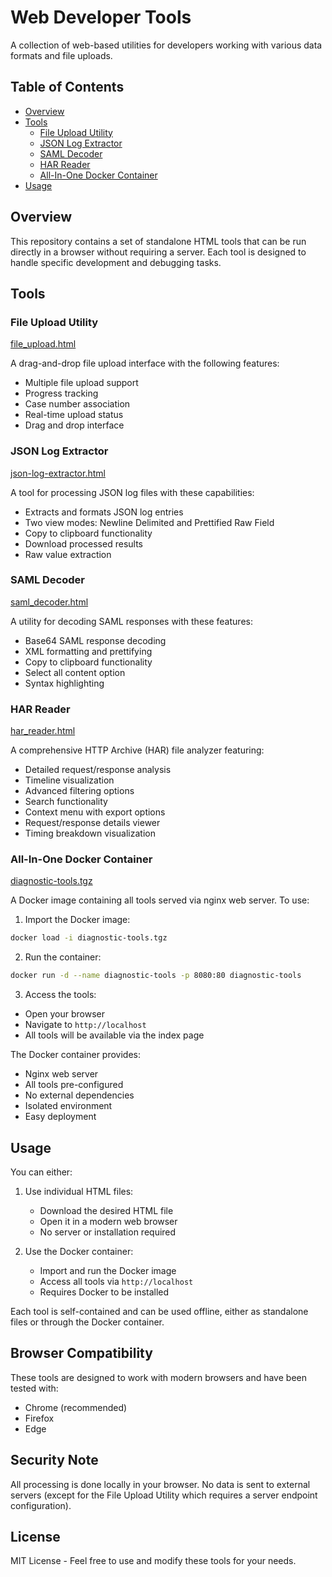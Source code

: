 # Web Developer Tools

A collection of web-based utilities for developers working with various data formats and file uploads.

## Table of Contents
- [Overview](#overview)
- [Tools](#tools)
  - [File Upload Utility](#file-upload-utility)
  - [JSON Log Extractor](#json-log-extractor)
  - [SAML Decoder](#saml-decoder)
  - [HAR Reader](#har-reader)
  - [All-In-One Docker Container](#all-in-one-docker-container)
- [Usage](#usage)

## Overview

This repository contains a set of standalone HTML tools that can be run directly in a browser without requiring a server. Each tool is designed to handle specific development and debugging tasks.

## Tools

### File Upload Utility
[file_upload.html](file_upload.html)

A drag-and-drop file upload interface with the following features:
- Multiple file upload support
- Progress tracking
- Case number association
- Real-time upload status
- Drag and drop interface

### JSON Log Extractor
[json-log-extractor.html](json-log-extractor.html)

A tool for processing JSON log files with these capabilities:
- Extracts and formats JSON log entries
- Two view modes: Newline Delimited and Prettified Raw Field
- Copy to clipboard functionality
- Download processed results
- Raw value extraction

### SAML Decoder
[saml_decoder.html](saml_decoder.html)

A utility for decoding SAML responses with these features:
- Base64 SAML response decoding
- XML formatting and prettifying
- Copy to clipboard functionality
- Select all content option
- Syntax highlighting

### HAR Reader
[har_reader.html](har_reader.html)

A comprehensive HTTP Archive (HAR) file analyzer featuring:
- Detailed request/response analysis
- Timeline visualization
- Advanced filtering options
- Search functionality
- Context menu with export options
- Request/response details viewer
- Timing breakdown visualization

### All-In-One Docker Container
[diagnostic-tools.tgz](diagnostic-tools.tgz)

A Docker image containing all tools served via nginx web server. To use:

1. Import the Docker image:

```bash
docker load -i diagnostic-tools.tgz
```

2. Run the container:

```bash
docker run -d --name diagnostic-tools -p 8080:80 diagnostic-tools
```

3. Access the tools:
- Open your browser
- Navigate to `http://localhost`
- All tools will be available via the index page

The Docker container provides:
- Nginx web server
- All tools pre-configured
- No external dependencies
- Isolated environment
- Easy deployment

## Usage

You can either:
1. Use individual HTML files:
   - Download the desired HTML file
   - Open it in a modern web browser
   - No server or installation required

2. Use the Docker container:
   - Import and run the Docker image
   - Access all tools via `http://localhost`
   - Requires Docker to be installed

Each tool is self-contained and can be used offline, either as standalone files or through the Docker container.

## Browser Compatibility

These tools are designed to work with modern browsers and have been tested with:
- Chrome (recommended)
- Firefox
- Edge

## Security Note

All processing is done locally in your browser. No data is sent to external servers (except for the File Upload Utility which requires a server endpoint configuration).

## License

MIT License - Feel free to use and modify these tools for your needs.